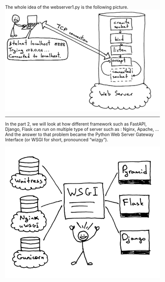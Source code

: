The whole idea of the webserver1.py is the following picture. 
![Alt text](image.png)
____________________________________________________
In the part 2, we will look at how different framework such as FastAPI, Django, Flask can run on 
multiple type of server such as : Nginx, Apache, ... And the answer to that problem became the Python Web Server Gateway Interface (or WSGI for short, pronounced “wizgy”).

![Alt text](image-1.png)
